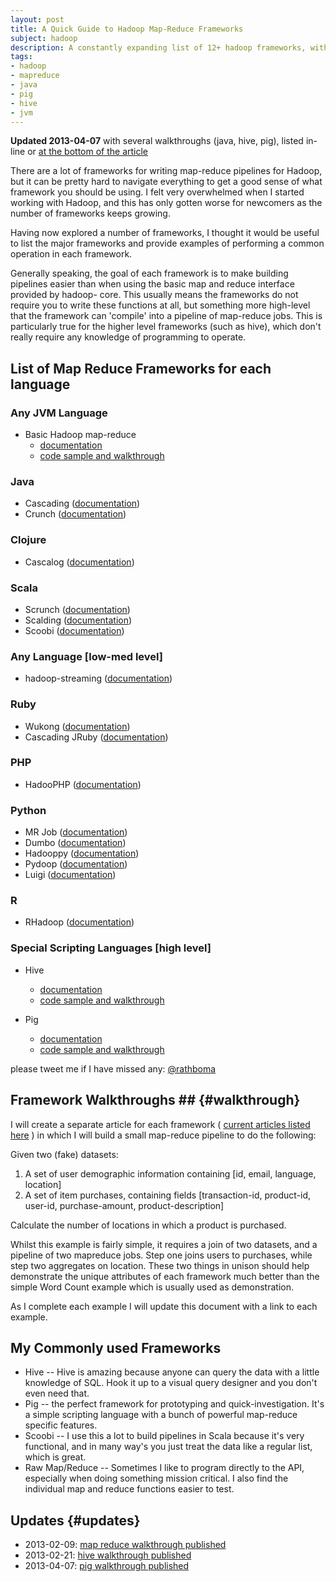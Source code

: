 ```yaml
--- 
layout: post 
title: A Quick Guide to Hadoop Map-Reduce Frameworks 
subject: hadoop 
description: A constantly expanding list of 12+ hadoop frameworks, with code examples and documentation links
tags: 
- hadoop 
- mapreduce 
- java
- pig
- hive
- jvm
--- 
```


**Updated 2013-04-07** with several walkthroughs (java, hive, pig), listed in-line or [at the bottom of the article](#updates)

There are a lot of frameworks for writing map-reduce pipelines for Hadoop, but
it can be pretty hard to navigate everything to get a good sense of what
framework you should be using. I felt very overwhelmed when I started working
with Hadoop, and this has only gotten worse for newcomers as the number of
frameworks keeps growing.

Having now explored a number of frameworks, I thought it would be useful to
list the major frameworks and provide examples of performing a common
operation in each framework.

Generally speaking, the goal of each framework is to make building pipelines
easier than when using the basic map and reduce interface provided by hadoop-
core. This usually means the frameworks do not require you to write these
functions at all, but something more high-level that the framework can
'compile' into a pipeline of map-reduce jobs. This is particularly true for
the higher level frameworks (such as hive), which don't really require any
knowledge of programming to operate.

## List of Map Reduce Frameworks for each language

### Any JVM Language

* Basic Hadoop map-reduce 
  * [documentation](http://hadoop.apache.org/docs/r0.20.2/mapred_tutorial.html)
  * [code sample and walkthrough][1]

### Java

* Cascading ([documentation](http://www.cascading.org/))
* Crunch ([documentation](https://github.com/cloudera/crunch))

### Clojure

* Cascalog ([documentation](https://github.com/nathanmarz/cascalog))

### Scala

* Scrunch ([documentation](https://github.com/cloudera/crunch/tree/master/scrunch))
* Scalding ([documentation](https://github.com/twitter/scalding))
* Scoobi ([documentation](https://github.com/NICTA/scoobi))

### Any Language \[low-med level\]

* hadoop-streaming ([documentation](http://hadoop.apache.org/docs/r0.15.2/streaming.html))

### Ruby

* Wukong ([documentation](https://github.com/infochimps-labs/wukong))
* Cascading JRuby ([documentation](https://github.com/etsy/cascading.jruby))

### PHP

* HadooPHP ([documentation](https://github.com/dzuelke/HadooPHP))

### Python

* MR Job ([documentation](https://github.com/Yelp/mrjob))
* Dumbo ([documentation](https://github.com/klbostee/dumbo))
* Hadooppy ([documentation](https://github.com/bwhite/hadoopy))
* Pydoop ([documentation](http://pydoop.sourceforge.net/docs/))
* Luigi ([documentation](https://github.com/spotify/luigi))

### R

* RHadoop ([documentation](https://github.com/RevolutionAnalytics/RHadoop))

### Special Scripting Languages \[high level\]

* Hive 
  * [documentation](http://hive.apache.org/)
  * [code sample and walkthrough][2]

* Pig 
  * [documentation](http://pig.apache.org/)
  * [code sample and walkthrough][3]

please tweet me if I have missed any: [@rathboma](http://twitter.com/rathboma)

## Framework Walkthroughs ## {#walkthrough}

I will create a separate article for each framework ( [current articles listed here](#updates) ) in which I will build a
small map-reduce pipeline to do the following:

Given two (fake) datasets:

1. A set of user demographic information containing \[id, email, language, location\]
2. A set of item purchases, containing fields \[transaction-id, product-id, user-id, purchase-amount, product-description\]

Calculate the number of locations in which a product is purchased.

Whilst this example is fairly simple, it requires a join of two datasets, and
a pipeline of two mapreduce jobs. Step one joins users to purchases, while
step two aggregates on location. These two things in unison should help
demonstrate the unique attributes of each framework much better than the
simple Word Count example which is usually used as demonstration.

As I complete each example I will update this document with a link to each
example.

## My Commonly used Frameworks

* Hive -- Hive is amazing because anyone can query the data with a little knowledge of SQL. Hook it up to a visual query designer and you don't even need that.
* Pig -- the perfect framework for prototyping and quick-investigation. It's a simple scripting language with a bunch of powerful map-reduce specific features.
* Scoobi -- I use this a lot to build pipelines in Scala because it's very functional, and in many way's you just treat the data like a regular list, which is great.
* Raw Map/Reduce -- Sometimes I like to program directly to the API, especially when doing something mission critical. I also find the individual map and reduce functions easier to test.


## Updates {#updates}

* 2013-02-09: [map reduce walkthrough published][1]
* 2013-02-21: [hive walkthrough published][2]
* 2013-04-07: [pig walkthrough published][3]

[1]: /2013/02/09/real-world-hadoop-implementing-a-left-outer-join-in-hadoop-map-reduce.html
[2]: /2013/02/20/Real-World-Hadoop---Implementing-Left-Outer-Join-in-Hive.html
[3]: /2013/04/07/real-world-hadoop---implementing-a-left-outer-join-in-pig.html